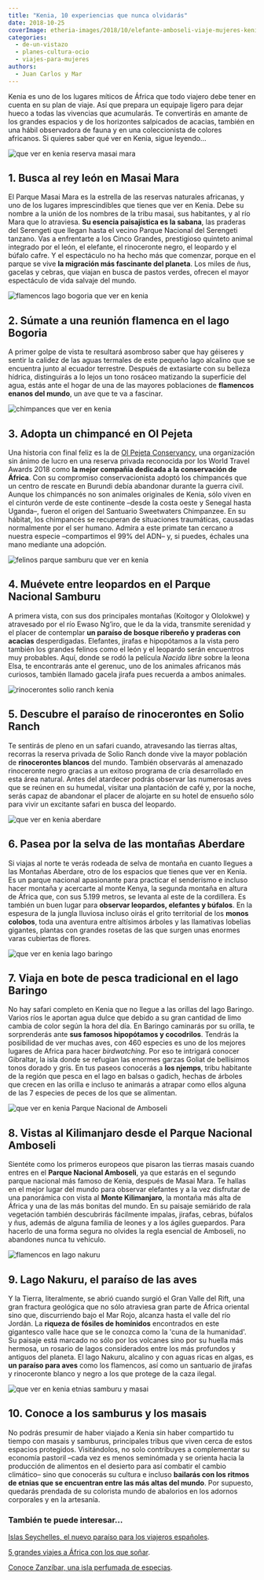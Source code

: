 ```yaml
---
title: "Kenia, 10 experiencias que nunca olvidarás"
date: 2018-10-25
coverImage: etheria-images/2018/10/elefante-amboseli-viaje-mujeres-kenia-e1566113172608.jpg
categories: 
  - de-un-vistazo
  - planes-cultura-ocio
  - viajes-para-mujeres
authors: 
  - Juan Carlos y Mar
---
```


Kenia es uno de los lugares míticos de África que todo viajero debe tener en cuenta en su plan de viaje. Así que prepara un equipaje ligero para dejar hueco a todas las vivencias que acumularás. Te convertirás en amante de los grandes espacios y de los horizontes salpicados de acacias, también en una hábil observadora de fauna y en una coleccionista de colores africanos. Si quieres saber qué ver en Kenia, sigue leyendo...

![que ver en kenia reserva masai mara](etheria-images/2018/10/Etheria-viajes-mujeres-Kenia-e1565176651337.jpg "Migración de ñus en la Reserva Nacional Masai Mara.")

## 1\. Busca al rey león en Masai Mara

El Parque Masai Mara es la estrella de las reservas naturales africanas, y uno de los 
lugares imprescindibles que tienes que ver en Kenia. Debe su nombre a la unión de los 
nombres de la tribu masai, sus habitantes, y al río Mara que lo atraviesa. **Su esencia 
paisajística es la sabana**, las praderas del Serengeti que llegan hasta el vecino 
Parque Nacional del Serengeti tanzano. Vas a enfrentarte a los Cinco Grandes, 
prestigioso quinteto animal integrado por el león, el elefante, el rinoceronte negro, el 
leopardo y el búfalo cafre. Y el espectáculo no ha hecho más que comenzar, porque en el 
parque se vive **la migración más fascinante del planeta**. Los miles de ñus, gacelas y 
cebras, que viajan en busca de pastos verdes, ofrecen el mayor espectáculo de vida 
salvaje del mundo. 

![flamencos lago bogoria que ver en kenia](etheria-images/2018/10/Etheria-viaje-kenia-flamencos-e1566113011116.jpg "Flamencos enanos en el lago Bogoria.")

## 2\. Súmate a una reunión flamenca en el lago Bogoria

A primer golpe de vista te resultará asombroso saber que hay géiseres y sentir la 
calidez de las aguas termales de este pequeño lago alcalino que se encuentra junto al 
ecuador terrestre. Después de extasiarte con su belleza hídrica, distinguirás a lo lejos 
un tono rosáceo matizando la superficie del agua, estás ante el hogar de una de las 
mayores poblaciones de **flamencos enanos del mundo**, un ave que te va a fascinar. 

![chimpances que ver en kenia](etheria-images/2018/10/chimpance-kenia-viaje-mujeres-e1566113033583.jpg "Adopta un chimpancé en Kenia.")

## 3\. Adopta un chimpancé en Ol Pejeta

Una historia con final feliz es la de [Ol Pejeta 
Conservancy](http://www.olpejetaconservancy.org/), una organización sin ánimo de lucro 
en una reserva privada reconocida por los World Travel Awards 2018 como **la mejor 
compañía dedicada a la conservación de África**. Con su compromiso conservacionista 
adoptó los chimpancés que un centro de rescate en Burundi debía abandonar durante la 
guerra civil. Aunque los chimpancés no son animales originales de Kenia, sólo viven en 
el cinturón verde de este continente –desde la costa oeste y Senegal hasta Uganda–, 
fueron el origen del Santuario Sweetwaters Chimpanzee. En su hábitat, los chimpancés se 
recuperan de situaciones traumáticas, causadas normalmente por el ser humano. Admira a 
este primate tan cercano a nuestra especie –compartimos el 99% del ADN– y, si puedes, 
échales una mano mediante una adopción. 

![felinos parque samburu que ver en kenia](etheria-images/2018/10/viaje-kenia-mujeres-parque-samburu-e1566113071933.jpg "En el Parque Nacional Samburu podrás ver felinos y al gerenuc o 'gacela jirafa'.")

## 4\. Muévete entre leopardos en el Parque Nacional Samburu

A primera vista, con sus dos principales montañas (Koitogor y Ololokwe) y atravesado por 
el río Ewaso Ng’iro, que le da la vida, transmite serenidad y el placer de contemplar 
**un paraíso de bosque ribereño y praderas con acacias** desperdigadas. Elefantes, 
jirafas e hipopótamos a la vista pero también los grandes felinos como el león y el 
leopardo serán encuentros muy probables. Aquí, donde se rodó la película _Nacida libre_ 
sobre la leona Elsa, te encontrarás ante el gerenuc, uno de los animales africanos más 
curiosos, también llamado gacela jirafa pues recuerda a ambos animales. 

![rinocerontes solio ranch kenia](etheria-images/2018/10/rinocerontes-viajes-mujeres-kenia-e1566113098621.jpg "El paraíso de los rinocerontes se encuentra en Solio Ranch (Kenia).")

## 5\. Descubre el paraíso de rinocerontes en Solio Ranch

Te sentirás de pleno en un safari cuando, atravesando las tierras altas, recorras la 
reserva privada de Solio Ranch donde vive la mayor población de **rinocerontes blancos** 
del mundo. También observarás al amenazado rinoceronte negro gracias a un exitoso 
programa de cría desarrollado en esta área natural. Antes del atardecer podrás observar 
las numerosas aves que se reúnen en su humedal, visitar una plantación de café y, por la 
noche, serás capaz de abandonar el placer de alojarte en su hotel de ensueño sólo para 
vivir un excitante safari en busca del leopardo. 

![que ver en kenia aberdare](etheria-images/2018/10/aberdares-kenia-viajes-mujeres-e1566113122260.jpg "Monos colobos en Aberdare, un bosque de montaña (Kenia).")

## 6\. Pasea por la selva de las montañas Aberdare

Si viajas al norte te verás rodeada de selva de montaña en cuanto llegues a las Montañas 
Aberdare, otro de los espacios que tienes que ver en Kenia. Es un parque nacional 
apasionante para practicar el senderismo e incluso hacer montaña y acercarte al monte 
Kenya, la segunda montaña en altura de África que, con sus 5.199 metros, se levanta al 
este de la cordillera. Es también un buen lugar para **observar leopardos, elefantes y 
búfalos**. En la espesura de la jungla lluviosa incluso oirás el grito territorial de 
los **monos colobos**, toda una aventura entre altísimos árboles y las llamativas 
lobelias gigantes, plantas con grandes rosetas de las que surgen unas enormes varas 
cubiertas de flores. 

![que ver en kenia lago baringo](etheria-images/2018/10/lago-baringo-viaje-mujeres-kenia-e1566113146665.jpg "Pesca en el lago Baringo.")

## 7\. Viaja en bote de pesca tradicional en el lago Baringo

No hay safari completo en Kenia que no llegue a las orillas del lago Baringo. Varios 
ríos le aportan agua dulce que debido a su gran cantidad de limo cambia de color según 
la hora del día. En Baringo caminarás por su orilla, te sorprenderás ante **sus famosos 
hipopótamos y cocodrilos**. Tendrás la posibilidad de ver muchas aves, con 460 especies 
es uno de los mejores lugares de Africa para hacer _birdwatching_. Por eso te intrigará 
conocer Gibraltar, la isla donde se refugian las enormes garzas Goliat de bellísimos 
tonos dorado y gris. En tus paseos conocerás a **los njemps**, tribu habitante de la 
región que pesca en el lago en balsas o gadich, hechas de árboles que crecen en las 
orilla e incluso te animarás a atrapar como ellos alguna de las 7 especies de peces de 
los que se alimentan. 

![que ver en kenia Parque Nacional de Amboseli](etheria-images/2018/10/elefante-amboseli-viaje-mujeres-kenia-e1566113172608.jpg "Elefante en el Parque Nacional Amboseli (Kenia).")

## 8\. Vistas al Kilimanjaro desde el Parque Nacional Amboseli

Sientéte como los primeros europeos que pisaron las tierras masais cuando entres en el 
**Parque Nacional Amboseli**, ya que estarás en el segundo parque nacional más famoso de 
Kenia, después de Masai Mara. Te hallas en el mejor lugar del mundo para observar 
elefantes y a la vez disfrutar de una panorámica con vista al **Monte Kilimanjaro**, la 
montaña más alta de África y una de las más bonitas del mundo. En su paisaje semiárido 
de rala vegetación también descubrirás fácilmente impalas, jirafas, cebras, búfalos y 
ñus, además de alguna familia de leones y a los ágiles guepardos. Para hacerlo de una 
forma segura no olvides la regla esencial de Amboseli, no abandones nunca tu vehículo. 

![flamencos en lago nakuru](etheria-images/2018/10/flamencos-lago-nakuru-viajes-mujeres-e1566113198779.jpg "Flamencos en lago Nakuru (Kenia).")

## 9\. Lago Nakuru, el paraíso de las aves

Y la Tierra, literalmente, se abrió cuando surgió el Gran Valle del Rift, una gran 
fractura geológica que no sólo atraviesa gran parte de África oriental sino que, 
discurriendo bajo el Mar Rojo, alcanza hasta el valle del río Jordán. La **riqueza de 
fósiles de homínidos** encontrados en este gigantesco valle hace que se le conozca como 
la 'cuna de la humanidad'. Su paisaje está marcado no sólo por los volcanes sino por su 
huella más hermosa, un rosario de lagos considerados entre los más profundos y antiguos 
del planeta. El lago Nakuru, alcalino y con aguas ricas en algas, es **un paraíso para 
aves** como los flamencos, así como un santuario de jirafas y rinoceronte blanco y negro 
a los que protege de la caza ilegal. 

![que ver en kenia etnias samburu y masai](etheria-images/2018/10/samburus-masais-viaje-kenia-e1566113231970.jpg "Etnias samburu y masai (Kenia).")

## 10\. Conoce a los samburus y los masais

No podrás presumir de haber viajado a Kenia sin haber compartido tu tiempo con masais y 
samburus, principales tribus que viven cerca de estos espacios protegidos. Visitándolos, 
no solo contribuyes a complementar su economía pastoril –cada vez es menos seminómada y 
se orienta hacia la producción de alimentos en el desierto para así combatir el cambio 
climático– sino que conocerás su cultura e incluso **bailarás con los ritmos de etnias 
que se encuentran entre las más altas del mundo**. Por supuesto, quedarás prendada de su 
colorista mundo de abalorios en los adornos corporales y en la artesanía. 

### También te puede interesar...

[Islas Seychelles, el nuevo paraíso para los viajeros 
españoles](https://etheriamagazine.com/2020/11/16/islas-seychelles-un-viaje-de-lujo-al-paraiso/). 

[5 grandes viajes a África con los que 
soñar](https://etheriamagazine.com/2019/08/09/5-viajes-para-comenzar-a-conocer-africa/). 

[Conoce Zanzíbar, una isla perfumada de 
especias](https://etheriamagazine.com/2018/11/30/mujeres-que-viajan-a-zanzibar-que-ver-en-tanzania/).
